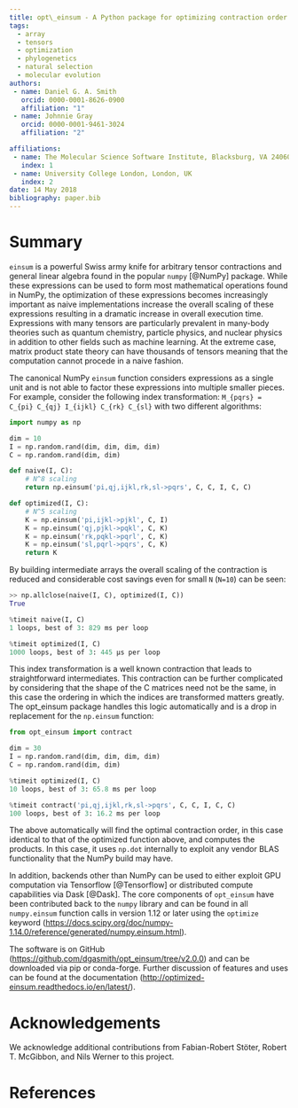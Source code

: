 ```yaml
---
title: opt\_einsum - A Python package for optimizing contraction order for einsum-like expressions
tags:
  - array
  - tensors
  - optimization
  - phylogenetics
  - natural selection
  - molecular evolution
authors:
 - name: Daniel G. A. Smith
   orcid: 0000-0001-8626-0900
   affiliation: "1"
 - name: Johnnie Gray
   orcid: 0000-0001-9461-3024
   affiliation: "2"

affiliations:
 - name: The Molecular Science Software Institute, Blacksburg, VA 24060
   index: 1
 - name: University College London, London, UK
   index: 2
date: 14 May 2018
bibliography: paper.bib
---
```


# Summary

``einsum`` is a powerful Swiss army knife for arbitrary tensor contractions and
general linear algebra found in the popular ``numpy`` [@NumPy] package.  While
these expressions can be used to form most mathematical operations found in
NumPy, the optimization of these expressions becomes increasingly important as
naive implementations increase the overall scaling of these expressions
resulting in a dramatic increase in overall execution time.  Expressions with
many tensors are particularly prevalent in many-body theories such as quantum
chemistry, particle physics, and nuclear physics in addition to other fields
such as machine learning.  At the extreme case, matrix product state theory can
have thousands of tensors meaning that the computation cannot procede in a
naive fashion.

The canonical NumPy ``einsum`` function considers expressions as a single unit
and is not able to factor these expressions into multiple smaller pieces. For
example, consider the following index transformation: ``M_{pqrs} = C_{pi} C_{qj}
I_{ijkl} C_{rk} C_{sl}`` with two different algorithms:

```python
import numpy as np

dim = 10
I = np.random.rand(dim, dim, dim, dim)
C = np.random.rand(dim, dim)

def naive(I, C):
    # N^8 scaling
    return np.einsum('pi,qj,ijkl,rk,sl->pqrs', C, C, I, C, C)

def optimized(I, C):
    # N^5 scaling
    K = np.einsum('pi,ijkl->pjkl', C, I)
    K = np.einsum('qj,pjkl->pqkl', C, K)
    K = np.einsum('rk,pqkl->pqrl', C, K)
    K = np.einsum('sl,pqrl->pqrs', C, K)
    return K
```

By building intermediate arrays the overall scaling of the contraction is
reduced and considerable cost savings even for small ``N`` (``N=10``) can be seen:

```python
>> np.allclose(naive(I, C), optimized(I, C))
True

%timeit naive(I, C)
1 loops, best of 3: 829 ms per loop

%timeit optimized(I, C)
1000 loops, best of 3: 445 µs per loop
```

This index transformation is a well known contraction that leads to
straightforward intermediates. This contraction can be further complicated by
considering that the shape of the C matrices need not be the same, in this case
the ordering in which the indices are transformed matters greatly. The
opt_einsum package handles this logic automatically and is a drop in
replacement for the ``np.einsum`` function:

```python
from opt_einsum import contract

dim = 30
I = np.random.rand(dim, dim, dim, dim)
C = np.random.rand(dim, dim)

%timeit optimized(I, C)
10 loops, best of 3: 65.8 ms per loop

%timeit contract('pi,qj,ijkl,rk,sl->pqrs', C, C, I, C, C)
100 loops, best of 3: 16.2 ms per loop
```

The above automatically will find the optimal contraction order, in this case
identical to that of the optimized function above, and computes the products.
In this case, it uses ``np.dot`` internally to exploit any vendor BLAS
functionality that the NumPy build may have.

In addition, backends other than NumPy can be used to either exploit GPU
computation via Tensorflow [@Tensorflow] or distributed compute capabilities
via Dask [@Dask]. The core components of ``opt_einsum`` have been contributed
back to the ``numpy`` library and can be found in all ``numpy.einsum`` function
calls in version 1.12 or later using the ``optimize`` keyword
(https://docs.scipy.org/doc/numpy-1.14.0/reference/generated/numpy.einsum.html). 

The software is on GitHub (https://github.com/dgasmith/opt_einsum/tree/v2.0.0)
and can be downloaded via pip or conda-forge. Further discussion of features
and uses can be found at the documentation
(http://optimized-einsum.readthedocs.io/en/latest/).

# Acknowledgements

We acknowledge additional contributions from Fabian-Robert Stöter, Robert T.
McGibbon, and Nils Werner to this project.

# References
